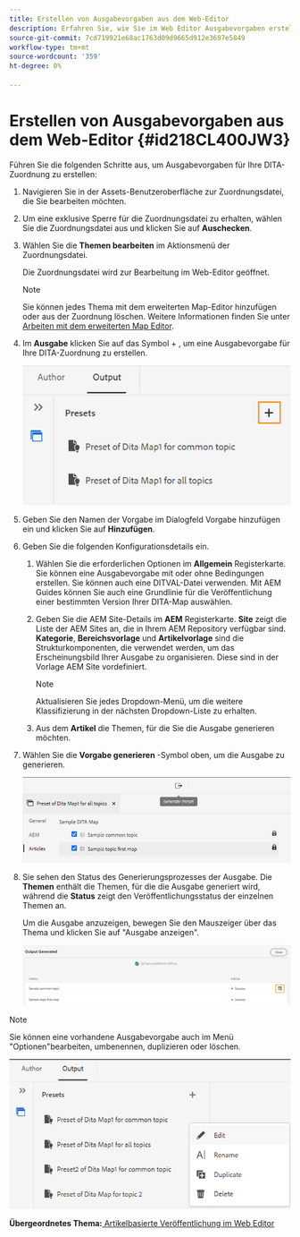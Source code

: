 ```yaml
---
title: Erstellen von Ausgabevorgaben aus dem Web-Editor
description: Erfahren Sie, wie Sie im Web Editor Ausgabevorgaben erstellen
source-git-commit: 7cd719921e68ac1763d09d9665d912e3697e5849
workflow-type: tm+mt
source-wordcount: '359'
ht-degree: 0%

---
```



# Erstellen von Ausgabevorgaben aus dem Web-Editor {#id218CL400JW3}

Führen Sie die folgenden Schritte aus, um Ausgabevorgaben für Ihre DITA-Zuordnung zu erstellen:

1. Navigieren Sie in der Assets-Benutzeroberfläche zur Zuordnungsdatei, die Sie bearbeiten möchten.

1. Um eine exklusive Sperre für die Zuordnungsdatei zu erhalten, wählen Sie die Zuordnungsdatei aus und klicken Sie auf **Auschecken**.

1. Wählen Sie die **Themen bearbeiten** im Aktionsmenü der Zuordnungsdatei.

   Die Zuordnungsdatei wird zur Bearbeitung im Web-Editor geöffnet.

   >[!NOTE]
   >
   > Sie können jedes Thema mit dem erweiterten Map-Editor hinzufügen oder aus der Zuordnung löschen. Weitere Informationen finden Sie unter [Arbeiten mit dem erweiterten Map Editor](map-editor-advanced-map-editor.md#).

1. Im **Ausgabe** klicken Sie auf das Symbol + , um eine Ausgabevorgabe für Ihre DITA-Zuordnung zu erstellen.

   ![](images/output-tab-preset_cs.png)

1. Geben Sie den Namen der Vorgabe im Dialogfeld Vorgabe hinzufügen ein und klicken Sie auf **Hinzufügen**.

1. Geben Sie die folgenden Konfigurationsdetails ein.

   1. Wählen Sie die erforderlichen Optionen im **Allgemein** Registerkarte. Sie können eine Ausgabevorgabe mit oder ohne Bedingungen erstellen. Sie können auch eine DITVAL-Datei verwenden. Mit AEM Guides können Sie auch eine Grundlinie für die Veröffentlichung einer bestimmten Version Ihrer DITA-Map auswählen.
   1. Geben Sie die AEM Site-Details im **AEM** Registerkarte. **Site** zeigt die Liste der AEM Sites an, die in Ihrem AEM Repository verfügbar sind. **Kategorie**, **Bereichsvorlage** und **Artikelvorlage** sind die Strukturkomponenten, die verwendet werden, um das Erscheinungsbild Ihrer Ausgabe zu organisieren. Diese sind in der Vorlage AEM Site vordefiniert.

      >[!NOTE]
      >
      > Aktualisieren Sie jedes Dropdown-Menü, um die weitere Klassifizierung in der nächsten Dropdown-Liste zu erhalten.

   1. Aus dem **Artikel** die Themen, für die Sie die Ausgabe generieren möchten.
1. Wählen Sie die **Vorgabe generieren** -Symbol oben, um die Ausgabe zu generieren.

   ![](images/add-preset-articles-tab_cs.png)

1. Sie sehen den Status des Generierungsprozesses der Ausgabe. Die **Themen** enthält die Themen, für die die Ausgabe generiert wird, während die **Status** zeigt den Veröffentlichungsstatus der einzelnen Themen an.

   Um die Ausgabe anzuzeigen, bewegen Sie den Mauszeiger über das Thema und klicken Sie auf &quot;Ausgabe anzeigen&quot;.

   ![](images/add-preset-output-generated_cs.png)


>[!NOTE]
>
> Sie können eine vorhandene Ausgabevorgabe auch im Menü &quot;Optionen&quot;bearbeiten, umbenennen, duplizieren oder löschen.

![](images/edit-preset_cs.png)

**Übergeordnetes Thema:**[ Artikelbasierte Veröffentlichung im Web Editor](web-editor-article-publishing.md)

